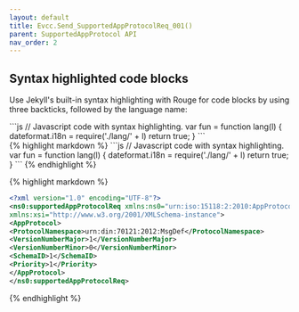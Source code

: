 ```yaml
---
layout: default
title: Evcc.Send_SupportedAppProtocolReq_001()
parent: SupportedAppProtocol API
nav_order: 2
---
```


## Syntax highlighted code blocks

Use Jekyll's built-in syntax highlighting with Rouge for code blocks by using three backticks, followed by the language name:

<div class="code-example" markdown="1">
```js
// Javascript code with syntax highlighting.
var fun = function lang(l) {
  dateformat.i18n = require('./lang/' + l)
  return true;
}
```
</div>
{% highlight markdown %}
```js
// Javascript code with syntax highlighting.
var fun = function lang(l) {
  dateformat.i18n = require('./lang/' + l)
  return true;
}
```
{% endhighlight %}

{% highlight markdown %}
```XML
<?xml version="1.0" encoding="UTF-8"?>
<ns0:supportedAppProtocolReq xmlns:ns0="urn:iso:15118:2:2010:AppProtocol"
xmlns:xsi="http://www.w3.org/2001/XMLSchema-instance">
<AppProtocol>
<ProtocolNamespace>urn:din:70121:2012:MsgDef</ProtocolNamespace>
<VersionNumberMajor>1</VersionNumberMajor>
<VersionNumberMinor>0</VersionNumberMinor>
<SchemaID>1</SchemaID>
<Priority>1</Priority>
</AppProtocol>
</ns0:supportedAppProtocolReq>
```
{% endhighlight %}


